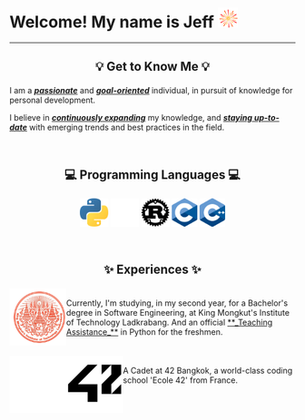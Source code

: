 # Welcome! My name is Jeff <img src="./assets/firework.gif" width="35" height="35">

---

## <p align="center">💡 Get to Know Me 💡</p>

I am a <u>**_passionate_**</u> and <u>**_goal-oriented_**</u> individual, in pursuit of knowledge for personal development.

I believe in <u>**_continuously expanding_**</u> my knowledge, and <u>**_staying up-to-date_**</u> with emerging trends and best practices in the field.

<br>

## <p align="center">💻 Programming Languages 💻</p>

<div> <p align="center">
 <img height="50em" src="./assets/python.png?raw=true" />
 <img height="50em" src="./assets/rust_dark.png?raw=true#gh-dark-mode-only" />
 <img height="50em" src="./assets/rust_light.png?raw=true#gh-light-mode-only" />
 <img height="50em" src="./assets/c.png?raw=true" />
 <img height="50em" src="./assets/cpp.png?raw=true" />
</div> </p>

<br>

## <p align="center">✨ Experiences ✨</p>

<div>
 <img height="100em" src="./assets/kmitl.png" align="left">
 <br>
 <span>Currently, I'm studying, in my second year, for a Bachelor's degree in Software Engineering, at King Mongkut's Institute of Technology Ladkrabang. And an official <u>**_Teaching Assistance_**</u> in Python for the freshmen.</span>
</div>

<br>
<br>

<div>
 <img height="100em" src="./assets/42_dark.png?raw=true#gh-dark-mode-only" align="left"/>
 <img height="100em" src="./assets/42_light.png?raw=true#gh-light-mode-only" align="left"/>
 <br>
 <span>A Cadet at 42 Bangkok, a world-class coding school 'Ecole 42' from France.</span>
</div>
